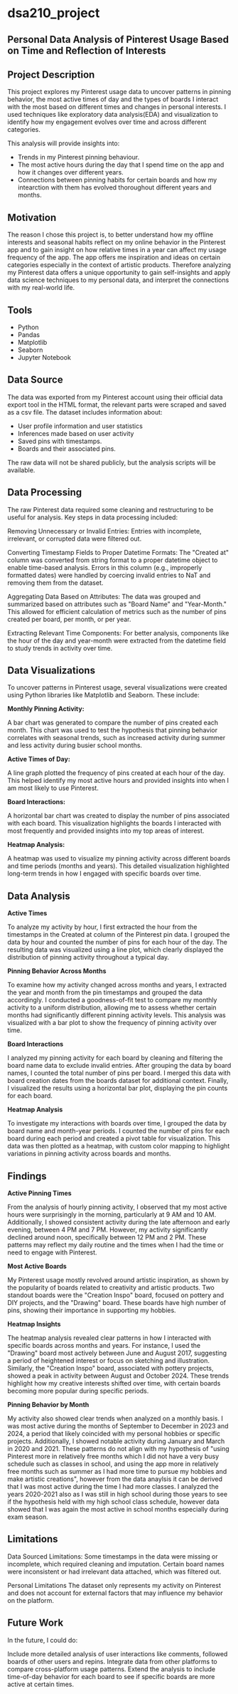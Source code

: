 # dsa210_project

## Personal Data Analysis of Pinterest Usage Based on Time and Reflection of Interests

## Project Description
This project explores my Pinterest usage data to uncover patterns in pinning behavior, the most active times of day and the types of boards I interact with the most based on different times and changes in personal interests. I used techniques like exploratory data analysis(EDA) and visualization to identify how my engagement evolves over time and across different categories.

This analysis will provide insights into:
- Trends in my Pinterest pinning behaviour.
- The most active hours during the day that I spend time on the app and how it changes over different years.
- Connections between pinning habits for certain boards and how my intearction with them has evolved thoroughout different years and months.

## Motivation
The reason I chose this project is, to better understand how my offline interests and seasonal habits reflect on my online behavior in the Pinterest app and to gain insight on how relative times in a year can affect my usage frequency of the app. The app offers me inspiration and ideas on certain categories especially in the context of artistic products. Therefore analyzing my Pinterest data offers a unique opportunity to gain self-insights and apply data science techniques to my personal data, and interpret the connections with my real-world life.

## Tools 
- Python  
- Pandas  
- Matplotlib  
- Seaborn  
- Jupyter Notebook  

## Data Source
The data was exported from my Pinterest account using their official data export tool in the HTML format, the relevant parts were scraped and saved as a csv file. The dataset includes information about:
- User profile information and user statistics
- Inferences made based on user activity
- Saved pins with timestamps.
- Boards and their associated pins.
  
The raw data will not be shared publicly, but the analysis scripts will be available.

## Data Processing
The raw Pinterest data required some cleaning and restructuring to be useful for analysis. Key steps in data processing included:

Removing Unnecessary or Invalid Entries:
Entries with incomplete, irrelevant, or corrupted data were filtered out. 

Converting Timestamp Fields to Proper Datetime Formats:
The "Created at" column was converted from string format to a proper datetime object to enable time-based analysis. Errors in this column (e.g., improperly formatted dates) were handled by coercing invalid entries to NaT and removing them from the dataset.

Aggregating Data Based on Attributes:
The data was grouped and summarized based on attributes such as "Board Name" and "Year-Month." This allowed for efficient calculation of metrics such as the number of pins created per board, per month, or per year.

Extracting Relevant Time Components:
For better analysis, components like the hour of the day and year-month were extracted from the datetime field to study trends in activity over time.

## Data Visualizations
To uncover patterns in Pinterest usage, several visualizations were created using Python libraries like Matplotlib and Seaborn. These include:

**Monthly Pinning Activity:**

A bar chart was generated to compare the number of pins created each month. This chart was used to test the hypothesis that pinning behavior correlates with seasonal trends, such as increased activity during summer and less activity during busier school months.

**Active Times of Day:**

A line graph plotted the frequency of pins created at each hour of the day. This helped identify my most active hours and provided insights into when I am most likely to use Pinterest.

**Board Interactions:**

A horizontal bar chart was created to display the number of pins associated with each board. This visualization highlights the boards I interacted with most frequently and provided insights into my top areas of interest.

**Heatmap Analysis:**

A heatmap was used to visualize my pinning activity across different boards and time periods (months and years). This detailed visualization highlighted long-term trends in how I engaged with specific boards over time.

## Data Analysis

**Active Times**

To analyze my activity by hour, I first extracted the hour from the timestamps in the Created at column of the Pinterest pin data. I grouped the data by hour and counted the number of pins for each hour of the day. The resulting data was visualized using a line plot, which clearly displayed the distribution of pinning activity throughout a typical day.

**Pinning Behavior Across Months**

To examine how my activity changed across months and years, I extracted the year and month from the pin timestamps and grouped the data accordingly. I conducted a goodness-of-fit test to compare my monthly activity to a uniform distribution, allowing me to assess whether certain months had significantly different pinning activity levels. This analysis was visualized with a bar plot to show the frequency of pinning activity over time.

**Board Interactions**

I analyzed my pinning activity for each board by cleaning and filtering the board name data to exclude invalid entries. After grouping the data by board names, I counted the total number of pins per board. I merged this data with board creation dates from the boards dataset for additional context. Finally, I visualized the results using a horizontal bar plot, displaying the pin counts for each board. 

**Heatmap Analysis**

To investigate my interactions with boards over time, I grouped the data by board name and month-year periods. I counted the number of pins for each board during each period and created a pivot table for visualization. This data was then plotted as a heatmap, with custom color mapping to highlight variations in pinning activity across boards and months.

## Findings
**Active Pinning Times**

From the analysis of hourly pinning activity, I observed that my most active hours were surprisingly in the morning, particularly at 9 AM and 10 AM. Additionally, I showed consistent activity during the late afternoon and early evening, between 4 PM and 7 PM. However, my activity significantly declined around noon, specifically between 12 PM and 2 PM. These patterns may reflect my daily routine and the times when I had the time or need to engage with Pinterest.

**Most Active Boards**

My Pinterest usage mostly revolved around artistic inspiration, as shown by the popularity of boards related to creativity and artistic products. Two standout boards were the "Creation Inspo" board, focused on pottery and DIY projects, and the "Drawing" board. These boards  have high number of pins, showing their importance in supporting my hobbies.

**Heatmap Insights**

The heatmap analysis revealed clear patterns in how I interacted with specific boards across months and years. For instance, I used the "Drawing" board most actively between June and August 2017, suggesting a period of heightened interest or focus on sketching and illustration. Similarly, the "Creation Inspo" board, associated with pottery projects, showed a peak in activity between August and October 2024. These trends highlight how my creative interests shifted over time, with certain boards becoming more popular during specific periods.

**Pinning Behavior by Month**

My activity also showed clear trends when analyzed on a monthly basis. I was most active during the months of September to December in 2023 and 2024, a period that likely coincided with my personal hobbies or specific projects. Additionally, I showed notable activity during January and March in 2020 and 2021. These patterns do not align with my hypothesis of "using Pinterest more in relatively free months which I did not have a very busy schedule such as classes in school, and using the app more in relatively free months such as summer as I had more time to pursue my hobbies and make artistic creations", however from the data anaylsis it can be derived that I was most active during the time I had more classes. I analyzed the years 2020-2021 also as I was still in high school during those years to see if the hypothesis held with my high school class schedule, however data showed that I was again the most active in school months especially during exam season.

## Limitations
Data Sourced Limitations:
Some timestamps in the data were missing or incomplete, which required cleaning and imputation.
Certain board names were inconsistent or had irrelevant data attached, which was filtered out.

Personal Limitations
The dataset only represents my activity on Pinterest and does not account for external factors that may influence my behavior on the platform.

## Future Work
In the future, I could do:

Include more detailed analysis of user interactions like comments, followed boards of other users and repins.
Integrate data from other platforms to compare cross-platform usage patterns.
Extend the analysis to include time-of-day behavior for each board to see if specific boards are more active at certain times.



